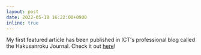 ```yaml
---
layout: post
date: 2022-05-18 16:22:00+0900
inline: true
---
```


My first featured article has been published in ICT's professional blog called the Hakusanroku Journal. Check it out [here](https://www.ict-kanazawa.ac.jp/journal/18327/)!